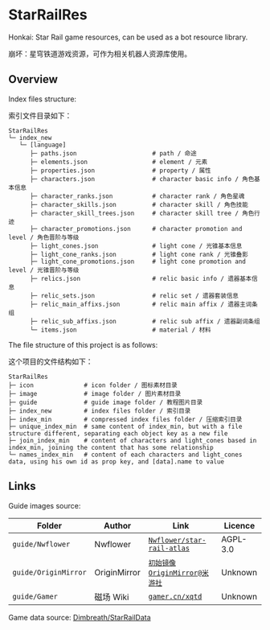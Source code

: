 # StarRailRes

Honkai: Star Rail game resources, can be used as a bot resource library.

崩坏：星穹铁道游戏资源，可作为相关机器人资源库使用。

## Overview

Index files structure:

索引文件目录如下：

```text
StarRailRes
└─ index_new
   └─ [language]
      ├─ paths.json                     # path / 命途
      ├─ elements.json                  # element / 元素
      ├─ properties.json                # property / 属性
      ├─ characters.json                # character basic info / 角色基本信息
      ├─ character_ranks.json           # character rank / 角色星魂
      ├─ character_skills.json          # character skill / 角色技能
      ├─ character_skill_trees.json     # character skill tree / 角色行迹
      ├─ character_promotions.json      # character promotion and level / 角色晋阶与等级
      ├─ light_cones.json               # light cone / 光锥基本信息
      ├─ light_cone_ranks.json          # light cone rank / 光锥叠影
      ├─ light_cone_promotions.json     # light cone promotion and level / 光锥晋阶与等级
      ├─ relics.json                    # relic basic info / 遗器基本信息
      ├─ relic_sets.json                # relic set / 遗器套装信息
      ├─ relic_main_affixs.json         # relic main affix / 遗器主词条组
      ├─ relic_sub_affixs.json          # relic sub affix / 遗器副词条组
      └─ items.json                     # material / 材料
```

The file structure of this project is as follows:

这个项目的文件结构如下：

```text
StarRailRes
├─ icon              # icon folder / 图标素材目录
├─ image             # image folder / 图片素材目录
├─ guide             # guide image folder / 教程图片目录
├─ index_new         # index files folder / 索引目录
├─ index_min         # compressed index files folder / 压缩索引目录
├─ unique_index_min  # same content of index_min, but with a file structure different, separating each object key as a new file
├─ join_index_min    # content of characters and light_cones based in index_min, joining the content that has some relationship
└─ names_index_min   # content of each characters and light_cones data, using his own id as prop key, and [data].name to value
```

## Links

Guide images source:

| Folder               | Author       | Link                                                                                             | Licence  |
| -------------------- | ------------ | ------------------------------------------------------------------------------------------------ | -------- |
| `guide/Nwflower`     | Nwflower     | [`Nwflower/star-rail-atlas`](https://github.com/Nwflower/star-rail-atlas)                        | AGPL-3.0 |
| `guide/OriginMirror` | OriginMirror | [`初始镜像OriginMirror@米游社`](https://www.miyoushe.com/sr/accountCenter/postList?id=159117584) | Unknown  |
| `guide/Gamer`        | 磁场 Wiki    | [`gamer.cn/xqtd`](https://www.gamer.cn/xqtd)                                                     | Unknown  |

Game data source: [Dimbreath/StarRailData](https://github.com/Dimbreath/StarRailData)
